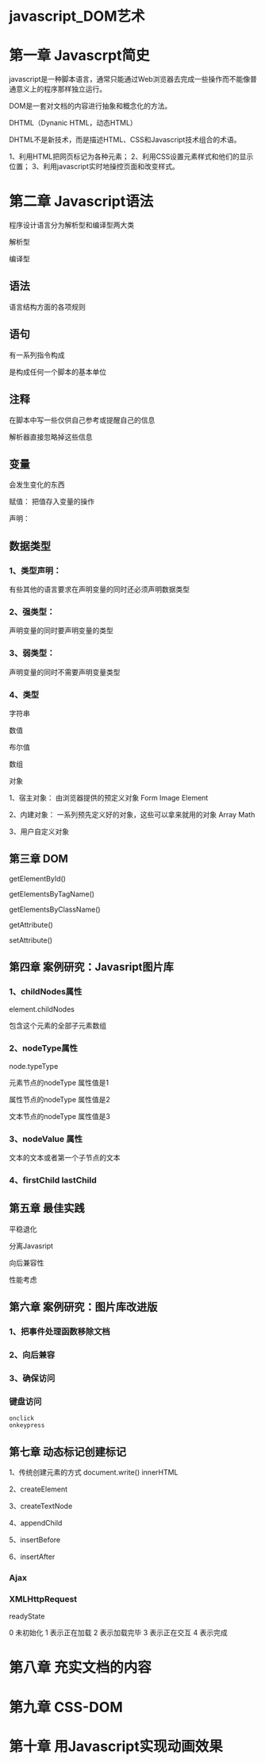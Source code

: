 # javascript_DOM艺术



# 第一章 Javascrpt简史

javascript是一种脚本语言，通常只能通过Web浏览器去完成一些操作而不能像普通意义上的程序那样独立运行。


DOM是一套对文档的内容进行抽象和概念化的方法。


DHTML（Dynanic HTML，动态HTML）

DHTML不是新技术，而是描述HTML、CSS和Javascript技术组合的术语。

1、利用HTML把网页标记为各种元素；
2、利用CSS设置元素样式和他们的显示位置；
3、利用javascript实时地操控页面和改变样式。


# 第二章 Javascript语法


程序设计语言分为解析型和编译型两大类

解析型

编译型


## 语法

语言结构方面的各项规则

## 语句

有一系列指令构成

是构成任何一个脚本的基本单位


## 注释

在脚本中写一些仅供自己参考或提醒自己的信息

解析器直接忽略掉这些信息


## 变量

 会发生变化的东西


 赋值：
 把值存入变量的操作

 声明：


 ## 数据类型

 ### 1、类型声明：
 有些其他的语言要求在声明变量的同时还必须声明数据类型

 ### 2、强类型：
 声明变量的同时要声明变量的类型

 ### 3、弱类型：
 声明变量的同时不需要声明变量类型

 ### 4、类型

  字符串

  数值

  布尔值

  数组

  对象

   1、宿主对象：
   由浏览器提供的预定义对象
   Form
   Image
   Element

   2、内建对象：
      一系列预先定义好的对象，这些可以拿来就用的对象
       Array
       Math

   3、用户自定义对象
   




## 第三章 DOM

   
   getElementById()

   getElementsByTagName()

   getElementsByClassName()

   getAttribute()

   setAttribute()





## 第四章 案例研究：Javasript图片库



### 1、childNodes属性

element.childNodes

包含这个元素的全部子元素数组



### 2、nodeType属性


node.typeType

元素节点的nodeType 属性值是1

属性节点的nodeType 属性值是2

文本节点的nodeType 属性值是3


### 3、nodeValue 属性

   文本的文本或者第一个子节点的文本



### 4、firstChild lastChild


## 第五章 最佳实践

  平稳退化

  分离Javasript

  向后兼容性

  性能考虑




  ## 第六章 案例研究：图片库改进版


  ### 1、把事件处理函数移除文档


  ### 2、向后兼容

  ### 3、确保访问



  ### 键盘访问

    onclick
    onkeypress




## 第七章 动态标记创建标记

1、传统创建元素的方式
document.write()
innerHTML

2、createElement

3、createTextNode

4、appendChild

5、insertBefore

6、insertAfter


### Ajax

### XMLHttpRequest


readyState

0 未初始化
1 表示正在加载
2 表示加载完毕
3 表示正在交互
4 表示完成
 



# 第八章 充实文档的内容



# 第九章 CSS-DOM


# 第十章 用Javascript实现动画效果



 







































 

































